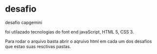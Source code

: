# desafio
desafio capgemini


foi utilazado tecnologias do font end javaScript, HTML 5, CSS 3.

Para rodar o arquivo basta abrir o aqruivo html em cada um dos desafios que estao suas resctivas pastas. 
